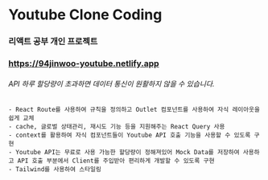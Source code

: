 # Youtube Clone Coding

### 리액트 공부 개인 프로젝트

### <https://94jinwoo-youtube.netlify.app>

###### API 하루 할당량이 초과하면 데이터 통신이 원활하지 않을 수 있습니다.

    - React Route를 사용하여 규칙을 정의하고 Outlet 컴포넌트를 사용하여 자식 레이아웃을 쉽게 교체
    - cache, 글로벌 상태관리, 재시도 기능 등을 지원해주는 React Query 사용
    - context를 활용하여 자식 컴포넌트들이 Youtube API 호출 기능을 사용할 수 있도록 구현
    - Youtube API는 무료로 사용 가능한 할당량이 정해져있어 Mock Data를 저장하여 사용하고 API 호출 부분에서 Client를 주입받아 편리하게 개발할 수 있도록 구현
    - Tailwind를 사용하여 스타일링
